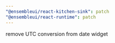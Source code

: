 ```yaml
---
"@ensembleui/react-kitchen-sink": patch
"@ensembleui/react-runtime": patch
---
```


remove UTC conversion from date widget
